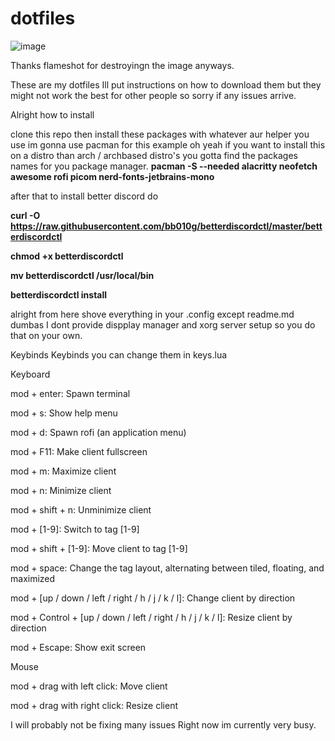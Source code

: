 # dotfiles

![image](https://user-images.githubusercontent.com/88345210/141351126-927340f1-9798-43c9-8718-95212b1e182a.png)

Thanks flameshot for destroyingn the image anyways.

These are my dotfiles Ill put instructions on how to download them but they might not work the best for other people so sorry if any issues arrive.


Alright how to install

clone this repo
then install these packages with whatever aur helper you use im gonna use pacman for this example oh yeah if you want to install this on a distro than arch / archbased distro's you gotta find the packages names for you package manager. **pacman -S --needed alacritty neofetch awesome rofi picom nerd-fonts-jetbrains-mono**

after that to install better discord do

**curl -O https://raw.githubusercontent.com/bb010g/betterdiscordctl/master/betterdiscordctl**

**chmod +x betterdiscordctl**

**mv betterdiscordctl /usr/local/bin**

**betterdiscordctl install**

alright from here shove everything in your .config except readme.md dumbas
I dont provide dispplay manager and xorg server setup so you do that on your own.










Keybinds
Keybinds you can change them in keys.lua

Keyboard

mod + enter: Spawn terminal

mod + s: Show help menu

mod + d: Spawn rofi (an application menu)

mod + F11: Make client fullscreen

mod + m: Maximize client

mod + n: Minimize client

mod + shift + n: Unminimize client

mod + [1-9]: Switch to tag [1-9]

mod + shift + [1-9]: Move client to tag [1-9]

mod + space: Change the tag layout, alternating between tiled, floating, and maximized

mod + [up / down / left / right / h / j / k / l]: Change client by direction

mod + Control + [up / down / left / right / h / j / k / l]: Resize client by direction

mod + Escape: Show exit screen


Mouse

mod + drag with left click: Move client

mod + drag with right click: Resize client


I will probably not be fixing many issues Right now im currently very busy.
